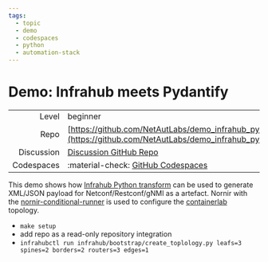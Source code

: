 ```yaml
---
tags:
  - topic
  - demo
  - codespaces
  - python
  - automation-stack
---
```


# Demo: Infrahub meets Pydantify


|             |                                                                                                                |
| ----------: | :--------------------------------------------------------------------------------------------------------------|
| Level       | beginner|intermediate|expert                                                                                   |
| Repo        | [https://github.com/NetAutLabs/demo_infrahub_pydantify](https://github.com/NetAutLabs/demo_infrahub_pydantify) |
| Discussion  | [Discussion GitHub Repo](https://github.com/NetAutLabs/demo_infrahub_pydantify/discussions)                    |
| Codespaces  | :material-check: [GitHub Codespaces](https://codespaces.new/NetAutLabs/demo_infrahub_pydantify)                |


This demo shows how [Infrahub Python transform](https://docs.infrahub.app/guides/python-transform) can be used to generate 
XML/JSON payload for Netconf/Restconf/gNMI as a artefact.
Nornir with the [nornir-conditional-runner](https://github.com/InfrastructureAsCode-ch/nornir_conditional_runner) is used
to configure the [containerlab](https://containerlab.dev/) topology. 


- `make setup`
- add repo as a read-only repository integration
- `infrahubctl run infrahub/bootstrap/create_toplology.py leafs=3 spines=2 borders=2 routers=3 edges=1`
